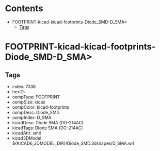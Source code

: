 



Contents
========

* [FOOTPRINT-kicad-kicad-footprints-Diode_SMD-D_SMA>](#footprint-kicad-kicad-footprints-diode_smd-d_sma)
	* [Tags](#tags)

# FOOTPRINT-kicad-kicad-footprints-Diode_SMD-D_SMA>

## Tags

- index: 7338
- hexID: 
- oompType: FOOTPRINT
- oompSize: kicad
- oompColor: kicad-footprints
- oompDesc: Diode_SMD
- oompIndex: D_SMA
- kicadDesc: Diode SMA (DO-214AC)
- kicadTags: Diode SMA (DO-214AC)
- kicadAttr: smd
- kicad3DModel: ${KICAD6_3DMODEL_DIR}/Diode_SMD.3dshapes/D_SMA.wrl
